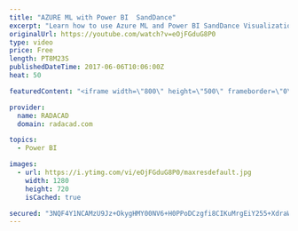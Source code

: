 ```yaml
---
title: "AZURE ML with Power BI  SandDance"
excerpt: "Learn how to use Azure ML and Power BI SandDance Visualization"
originalUrl: https://youtube.com/watch?v=eOjFGduG8P0
type: video
price: Free
length: PT8M23S
publishedDateTime: 2017-06-06T10:06:00Z
heat: 50

featuredContent: "<iframe width=\"800\" height=\"500\" frameborder=\"0\" src=\"https://www.youtube.com/embed/eOjFGduG8P0\" allow=\"accelerometer; autoplay; encrypted-media; gyroscope; picture-in-picture\" allowfullscreen></iframe>"

provider:
  name: RADACAD
  domain: radacad.com

topics:
  - Power BI

images:
  - url: https://i.ytimg.com/vi/eOjFGduG8P0/maxresdefault.jpg
    width: 1280
    height: 720
    isCached: true

secured: "3NQF4Y1NCAMzU9Jz+OkygHMY00NV6+H0PPoDCzgfi8CIKuMrgEiY255+XdraWi7zMB17l/1tbHkY4jH+W+F75elRMO1gIPdlOIAufzyA5lMi58vcUQPCEQ7q7HvmTyC1CfNo35kRxguuQUXvpfi/1WkFnkj67tduVUczHYPn5IFl2U2IPXoX+OE4uGhCUd6GSElYfYLv+Yp5xsyTLyz2sVW2Hu4m63eBfaZFhPgjDWq5P/nQEun/0N5+7tHiFW8+uJE7cBkuj/+dlz31ibQYpitZf0GiSiODycluwwYgItV7Jh7gyDcFfBf7GeZeIJSxqMecLayRptRpzz/DwXDd9LpSvKy/Ry4azZE4oNLrveNnDTjhhk5xY35vaXtJVZqKTuGq0Y2pxR9P9Ol4ROzR+4jb22ExORlYrR5fFN2dua8=;TtqkKGydStXJDiGqf9h6vg=="
---
```


